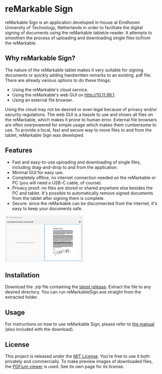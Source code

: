 # reMarkable Sign
reMarkable Sign is an application developed in-house at Eindhoven University of Technology, Netherlands in order to facilitate the digital signing of documents using the reMarkable tablet/e-reader. It attempts to smoothen the process of uploading and downloading single files to/from the reMarkable.

## Why reMarkable Sign?
The nature of the reMarkable tablet makes it very suitable for signing documents or quickly adding handwritten remarks to an existing .pdf file. There are already various options to do these things:
* Using the reMarkable's cloud service.
* Using the reMarkable's web GUI on http://10.11.99.1.
* Using an external file browser.

Using the cloud may not be desired or even legal because of privacy and/or security regulations. The web GUI is a hassle to use and shows all files on the reMarkable, which makes it prone to human error. External file browsers are often overpowered for simple usage which makes them cumbersome to use. To provide a local, fast and secure way to move files to and from the tablet, reMarkable Sign was developed.

## Features
* Fast and easy-to-use uploading and downloading of single files, including drag-and-drop to and from the application.
* Minimal GUI for easy use.
* Completely offline, no internet connection needed on the reMarkable or PC (you will need a USB-C cable, of course).
* Privacy proof: no files are stored or shared anywhere else besides the PC and tablet. It's possible to automatically remove signed documents from the tablet after signing them is complete.
* Secure: since the reMarkable can be disconnected from the internet, it's easy to keep your documents safe.

![Screenshot 3](reMarkableSign_screenshot3.png)

## Installation
Download the .zip file containing the [latest release](https://github.com/fer3852/RemarkableSign/releases). Extract the file to any desired directory. You can run reMarkableSign.exe straight from the extracted folder.

## Usage
For instructions on how to use reMarkable Sign, please refer to [the manual](reMarkableSign_Manual.pdf) (also included with the download).

## License
This project is released under the [MIT License](LICENSE). You're free to use it both privately and commercially.
To make preview images of downloaded files, the [PDFium viewer](https://github.com/pvginkel/PdfiumViewer/blob/master/LICENSE) is used. See its own page for its license.
